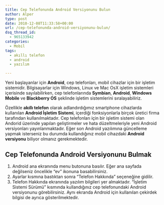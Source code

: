 ```yaml
---
title: Cep Telefonunda Android Versiyonunu Bulun
author: Alper
type: post
date: 2010-12-08T11:33:58+00:00
url: /cep-telefonunda-android-versiyonunu-bulun/
dsq_thread_id:
  - 965133942
categories:
  - Mobil
tags:
  - akıllı telefon
  - android
  - yazılım

---
```

Yeni başlayanlar için **Android**, cep telefonları, mobil cihazlar için bir işletim sistemidir. Bilgisayarlar için Windows, Linux ve Mac OsX işletim sistemleri içerisinde sayılabilirken, cep telefonlarında **Symbian**, **Android**, **Windows Mobile** ve **Blackberry OS** şeklinde işletim sistemlerini sıralayabiliriz.

Özellikle **akıllı telefon** olarak adlandırdığımız smartphone cihazlarda kullanılan **Android İşletim Sistemi**, içerdiği fonksiyonlarla birçok üretici firma tarafından kullanılmaktadır. Cep telefonları için bir işletim sistemi olan Andorid üzerinde yapılan geliştirmeler ve hata düzeltmeleriyle yeni Android versiyonları yayınlanmaktadır. Eğer son Android yazılımına güncelleme yapmak isterseniz bu durumda kullandığınız mobil cihazdaki **Android versiyonu** biliyor olmanız gerekmektedir.

## Cep Telefonunda Android Versiyonunu Bulmak

  1. Android ana ekranında menu butonuna basılır. Eğer ana sayfada değilseniz öncelikle &#8220;ev&#8221; ikonuna basabilirsiniz.
  2. Ayarlar kısmına bastıktan sonra &#8220;Telefon Hakkında&#8221; seçeneğine gidilir.
  3. Telefon Hakkında ekranında yazılım bilgileri yer almaktadır. &#8220;İşletim Sistemi Sürümü&#8221; kısmında kullandığınız cep telefonundaki Android versiyonunu görebilirsiniz. Aynı ekranda Android için kullanılan çekirdek bilgisi de ayrıca gösterilmektedir.